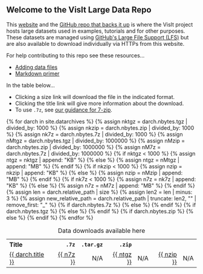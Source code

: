 ## Welcome to the VisIt Large Data Repo

This [website](https://visit-dav.github.io/largedata/) and the
[GitHub repo that backs it up](https://visit-dav.github.io/largedata/)
is where the VisIt project hosts large datasets used in examples, tutorials
and for other purposes. These datasets are managed using
[GitHub's Large File Support (LFS)](https://git-lfs.github.com) but are also
available to download individually via HTTPs from this website.

For help contributing to this repo see these resources...

* [Adding data files](help/adding-data-help.md)
* [Markdown primer](help/markdown-help.md) 


In the table below...

* Clicking a size link will download the file in the indicated format.
* Clicking the title link will give more information about the download.
* To use `.7z`, see [our guidance for 7-zip](help/7zip-help.md).

<table>
  <caption>Data downloads available here</caption>
  <tr>
    <th style="text-align: left">Title</th>
    <th style="text-align: right"><code>.7z</code></th>
    <th style="text-align: right"><code>.tar.gz</code></th>
    <th style="text-align: right"><code>.zip</code></th>
  </tr>
{% for darch in site.datarchives %}
    {% assign nktgz = darch.nbytes.tgz | divided_by: 1000 %}
    {% assign nkzip = darch.nbytes.zip | divided_by: 1000 %}
    {% assign nk7z = darch.nbytes.7z | divided_by: 1000 %}
    {% assign nMtgz = darch.nbytes.tgz | divided_by: 1000000 %}
    {% assign nMzip = darch.nbytes.zip | divided_by: 1000000 %}
    {% assign nM7z = darch.nbytes.7z | divided_by: 1000000 %}
    {% if nktgz < 1000 %}
        {% assign ntgz = nktgz | append: "KB" %}
    {% else %}
        {% assign ntgz = nMtgz | append: "MB" %}
    {% endif %}
    {% if nkzip < 1000 %}
        {% assign nzip = nkzip | append: "KB" %}
    {% else %}
        {% assign nzip = nMzip | append: "MB" %}
    {% endif %}
    {% if nk7z < 1000 %}
        {% assign n7z = nk7z | append: "KB" %}
    {% else %}
        {% assign n7z = nM7z | append: "MB" %}
    {% endif %}
    {% assign len = darch.relative_path | size %}
    {% assign len2 = len | minus: 3 %}
    {% assign new_relative_path = darch.relative_path | truncate: len2, "" | remove_first: "_" %}
    <tr>
        <td style="text-align: left"><a href="{{ new_relative_path }}" title="Click for more info about this file">{{ darch.title }}</a></td>
    {% if darch.nbytes.7z %}
        <td style="text-align: right"><a href="{{ site.rawdata_baseurl }}/{{ darch.stem }}.7z?raw=true" title="Click to download .7z file now">{{ n7z }}</a></td>
    {% else %}
        <td style="text-align: right">N/A</td>
    {% endif %}
    {% if darch.nbytes.tgz %}
        <td style="text-align: right"><a href="{{ site.rawdata_baseurl }}/{{ darch.stem }}.tar.gz?raw=true" title="Click to download .tar.gz file now">{{ ntgz }}</a></td>
    {% else %}
        <td style="text-align: right">N/A</td>
    {% endif %}
    {% if darch.nbytes.zip %}
        <td style="text-align: right"><a href="{{ site.rawdata_baseurl }}/{{ darch.stem }}.zip?raw=true" title="Click to ownload .zip file now">{{ nzip }}</a></td>
    {% else %}
        <td style="text-align: right">N/A</td>
    {% endif %}
    </tr>
{% endfor %}
</table>
